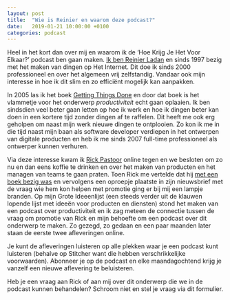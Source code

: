 ```yaml
---
layout: post
title:  "Wie is Reinier en waarom deze podcast?"
date:   2019-01-21 10:00:00 +0100
categories: podcast
---
```


Heel in het kort dan over mij en waarom ik de ‘Hoe Krijg Je Het Voor Elkaar?’ podcast ben gaan maken. [Ik ben Reinier Ladan](https://reinier.io) en sinds 1997 bezig met het maken van dingen op Het Internet. Dit doe ik sinds 2000 professioneel en over het algemeen vrij zelfstandig. Vandaar ook mijn interesse in hoe ik dit slim en zo efficiënt mogelijk kan aanpakken.

In 2005 las ik het boek [Getting Things Done](https://www.goodreads.com/book/show/1633.Getting_Things_Done) en door dat boek is het vlammetje voor het onderwerp _productiviteit_ echt gaan oplaaien. Ik ben sindsdien veel beter gaan letten op hoe ik werk en hoe ik dingen beter kan doen in een kortere tijd zonder dingen af te raffelen. Dit heeft me ook erg geholpen om naast mijn werk nieuwe dingen te ontplooien. Zo kon ik me in die tijd naast mijn baan als software developer verdiepen in het ontwerpen van digitale producten en heb ik me sinds 2007 full-time professioneel als ontwerper kunnen verhuren.

Via deze interesse kwam ik [Rick Pastoor](https://rickpastoor.com) online tegen en we besloten om zo nu en dan eens koffie te drinken en over het maken van producten en het managen van teams te gaan praten. Toen Rick me vertelde dat hij [met een boek bezig was](http://gripboek.nl) en vervolgens een oproepje plaatste in zijn nieuwsbrief met de vraag wie hem kon helpen met promotie ging er bij mij een lampje branden. Op mijn Grote Ideeenlijst (een steeds verder uit de klauwen lopende lijst met ideeën voor producten en diensten) stond het maken van een podcast over productiviteit en ik zag meteen de connectie tussen de vraag om promotie van Rick en mijn behoefte om een podcast over dit onderwerp te maken. Zo gezegd, zo gedaan en een paar maanden later staan de eerste twee afleveringen online.

Je kunt de afleveringen luisteren op alle plekken waar je een podcast kunt luisteren (behalve op Stitcher want die hebben verschrikkelijke voorwaarden). Abonneer je op de podcast en elke maandagochtend krijg je vanzelf een nieuwe aflevering te beluisteren.

Heb je een vraag aan Rick of aan mij over dit onderwerp die we in de podcast kunnen behandelen? Schroom niet en stel je vraag via dit formulier.